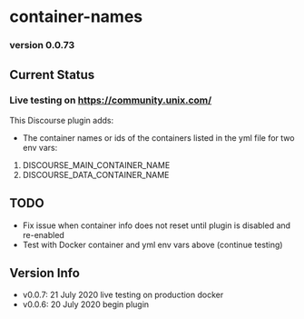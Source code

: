 # container-names

### version 0.0.73

## Current Status

### Live testing on https://community.unix.com/

This Discourse plugin adds:

- The container names or ids of the containers listed in the yml file for two env vars:

1.  DISCOURSE_MAIN_CONTAINER_NAME
2.  DISCOURSE_DATA_CONTAINER_NAME

## TODO

- Fix issue when container info does not reset until plugin is disabled and re-enabled
- Test with Docker container and yml env vars above (continue testing)

## Version Info

- v0.0.7: 21 July 2020 live testing on production docker
- v0.0.6: 20 July 2020 begin plugin
